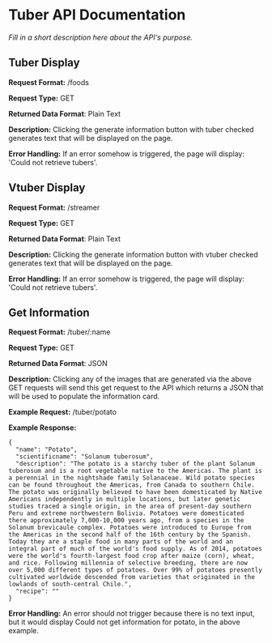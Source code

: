 # Tuber API Documentation
*Fill in a short description here about the API's purpose.*

## Tuber Display
**Request Format:** /foods

**Request Type:** GET

**Returned Data Format**: Plain Text

**Description:** Clicking the generate information button with tuber checked
generates text that will be displayed on the page.

**Error Handling:**
If an error somehow is triggered, the page will display:
'Could not retrieve tubers'.

## Vtuber Display
**Request Format:** /streamer

**Request Type:** GET

**Returned Data Format**: Plain Text

**Description:** Clicking the generate information button with vtuber checked
generates text that will be displayed on the page.

**Error Handling:**
If an error somehow is triggered, the page will display:
'Could not retrieve tubers'.

## Get Information
**Request Format:** /tuber/:name

**Request Type:** GET

**Returned Data Format**: JSON

**Description:** Clicking any of the images that are generated via the above
GET requests will send this get request to the API which returns a JSON that
will be used to populate the information card.

**Example Request:** /tuber/potato

**Example Response:**
```
{
  "name": "Potato",
  "scientificname": "Solanum tuberosum",
  "description": "The potato is a starchy tuber of the plant Solanum tuberosum and is a root vegetable native to the Americas. The plant is a perennial in the nightshade family Solanaceae. Wild potato species can be found throughout the Americas, from Canada to southern Chile. The potato was originally believed to have been domesticated by Native Americans independently in multiple locations, but later genetic studies traced a single origin, in the area of present-day southern Peru and extreme northwestern Bolivia. Potatoes were domesticated there approximately 7,000-10,000 years ago, from a species in the Solanum brevicaule complex. Potatoes were introduced to Europe from the Americas in the second half of the 16th century by the Spanish. Today they are a staple food in many parts of the world and an integral part of much of the world's food supply. As of 2014, potatoes were the world's fourth-largest food crop after maize (corn), wheat, and rice. Following millennia of selective breeding, there are now over 5,000 different types of potatoes. Over 99% of potatoes presently cultivated worldwide descended from varieties that originated in the lowlands of south-central Chile.",
  "recipe": ""
}
```

**Error Handling:**
An error should not trigger because there is no text input, but it would display
Could not get information for potato, in the above example.